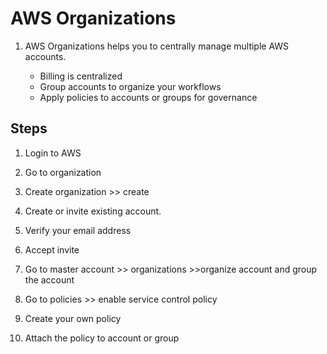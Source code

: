 # AWS Organizations

1. AWS Organizations helps you to centrally manage multiple AWS accounts.

   - Billing is centralized
   - Group accounts to organize your workflows
   - Apply policies to accounts or groups for governance

## Steps

1. Login to AWS

2. Go to organization

3. Create organization >> create

4. Create or invite existing account.

5. Verify your email address

6. Accept invite

7. Go to master account >> organizations >>organize account and group the account

8. Go to policies >> enable service control policy

9. Create your own policy

10. Attach the policy to account or group
